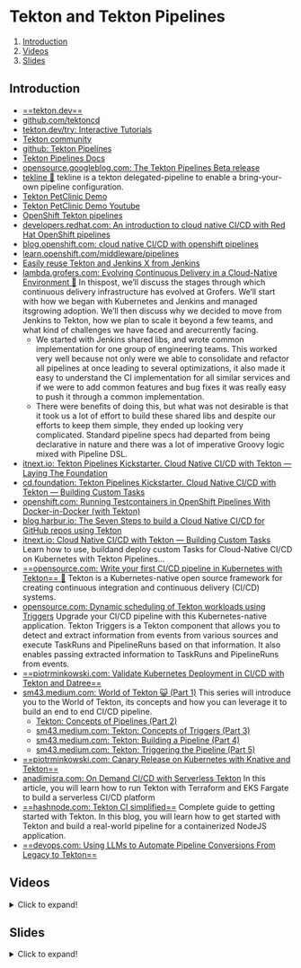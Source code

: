 # Tekton and Tekton Pipelines

1. [Introduction](#introduction)
2. [Videos](#videos)
3. [Slides](#slides)

## Introduction

- [==tekton.dev==](https://tekton.dev/)
- [github.com/tektoncd](https://github.com/tektoncd/)
- [tekton.dev/try: Interactive Tutorials](https://tekton.dev/try/)
- [Tekton community](https://github.com/tektoncd/community)
- [github: Tekton Pipelines](https://github.com/tektoncd/pipeline)
- [Tekton Pipelines Docs](https://tekton.dev/docs/pipelines/pipelines/)
- [opensource.googleblog.com: The Tekton Pipelines Beta release](https://opensource.googleblog.com/2020/05/the-tekton-pipelines-beta-release.html)
- [tekline 🌟](https://github.com/joyrex2001/tekline) tekline is a tekton delegated-pipeline to enable a bring-your-own pipeline configuration.
- [Tekton PetClinic Demo](https://github.com/tektoncd/pipeline)
- [Tekton PetClinic Demo Youtube](https://www.youtube.com/watch?v=igwFpZOUTnw)
- [OpenShift Tekton pipelines](https://www.openshift.com/learn/topics/pipelines)
- [developers.redhat.com: An introduction to cloud native CI/CD with Red Hat OpenShift pipelines](https://developers.redhat.com/blog/2019/07/18an-introduction-to-cloud-native-ci-cd-with-red-hat-openshift-pipelines/)
- [blog.openshift.com: cloud native CI/CD with openshift pipelines](https://blog.openshift.com/cloud-native-ci-cd-with-openshift-pipelines/)
- [learn.openshift.com/middleware/pipelines](https://learn.openshift.com/middleware/pipelines/)
- [Easily reuse Tekton and Jenkins X from Jenkins](https://www.jenkins.io/blog/2021/04/21/tekton-plugin/)
- [lambda.grofers.com: Evolving Continuous Delivery in a Cloud-Native Environment 🌟](https://lambda.grofers.com/evolving-cd-in-a-cloud-native-environment-bb64a38145ae) In thispost, we’ll discuss the stages through which continuous delivery infrastructure has evolved at Grofers. We’ll start with how we began with Kubernetes and Jenkins and managed itsgrowing adoption. We’ll then discuss why we decided to move from Jenkins to Tekton, how we plan to scale it beyond a few teams, and what kind of challenges we have faced and arecurrently facing.
    - We started with Jenkins shared libs, and wrote common implementation for one group of engineering teams. This worked very well because not only were we able to consolidate and refactor all pipelines at once leading to several optimizations, it also made it easy to understand the CI implementation for all similar services and if we were to add common features and bug fixes it was really easy to push it through a common implementation.
    - There were benefits of doing this, but what was not desirable is that it took us a lot of effort to build these shared libs and despite our efforts to keep them simple, they ended up looking very complicated. Standard pipeline specs had departed from being declarative in nature and there was a lot of imperative Groovy logic mixed with Pipeline DSL.
- [itnext.io: Tekton Pipelines Kickstarter. Cloud Native CI/CD with Tekton — Laying The Foundation](https://itnext.iocloud-native-ci-cd-with-tekton-laying-the-foundation-a377a1b59ac0)
- [cd.foundation: Tekton Pipelines Kickstarter. Cloud Native CI/CD with Tekton — Building Custom Tasks](https://cd.foundation/blog/2021/04/22cloud-native-ci-cd-with-tekton-building-custom-tasks)
- [openshift.com: Running Testcontainers in OpenShift Pipelines With Docker-in-Docker (with Tekton)](https://www.openshift.com/blogrunning-testcontainers-in-openshift-pipelines-with-docker-in-docker)
- [blog.harbur.io: The Seven Steps to build a Cloud Native CI/CD for GitHub repos using Tekton](https://blog.harbur.iothe-seven-steps-to-build-a-cloud-native-ci-cd-for-github-repos-using-tekton-31a445a3bde)
- [itnext.io: Cloud Native CI/CD with Tekton — Building Custom Tasks](https://itnext.io/cloud-native-ci-cd-with-tekton-building-custom-tasks-663e63c1f4fb) Learn how to use, buildand deploy custom Tasks for Cloud-Native CI/CD on Kubernetes with Tekton Pipelines…
- [==opensource.com: Write your first CI/CD pipeline in Kubernetes with Tekton== 🌟](https://opensource.com/article/21/11/cicd-pipeline-kubernetes-tekton) Tekton is a Kubernetes-native open source framework for creating continuous integration and continuous delivery (CI/CD) systems.
- [opensource.com: Dynamic scheduling of Tekton workloads using Triggers](https://opensource.com/article/21/11/kubernetes-dynamic-scheduling-tekton) Upgrade your CI/CD pipeline with this Kubernetes-native application. Tekton Triggers is a Tekton component that allows you to detect and extract information from events from various sources and execute TaskRuns and PipelineRuns based on that information. It also enables passing extracted information to TaskRuns and PipelineRuns from events.
- [==piotrminkowski.com: Validate Kubernetes Deployment in CI/CD with Tekton and Datree==](https://piotrminkowski.com/2022/02/21/validate-kubernetes-deployment-in-ci-cd-with-tekton-and-datree)
- [sm43.medium.com: World of Tekton 😺 (Part 1)](https://sm43.medium.com/world-of-tekton-part-1-999738d63e25) This series will introduce you to the World of Tekton, its concepts and how you can leverage it to build an end to end CI/CD pipeline.
    - [Tekton: Concepts of Pipelines (Part 2)](https://sm43.medium.com/tekton-concepts-of-pipelines-part-2-cd86ad40bd34)
    - [sm43.medium.com: Tekton: Concepts of Triggers (Part 3)](https://sm43.medium.com/tekton-concepts-of-triggers-part-3-2ee17764addb)
    - [sm43.medium.com: Tekton: Building a Pipeline (Part 4)](https://sm43.medium.com/tekton-build-a-pipeline-part-4-baafd530b6fe)
    - [sm43.medium.com: Tekton: Triggering the Pipeline (Part 5)](https://sm43.medium.com/tekton-triggering-the-pipeline-part-5-dc38d73411fb)
- [==piotrminkowski.com: Canary Release on Kubernetes with Knative and Tekton==](https://piotrminkowski.com/2022/03/29/canary-release-on-kubernetes-with-knative-and-tekton/)
- [anadimisra.com: On Demand CI/CD with Serverless Tekton](https://www.anadimisra.com/post/on-demand-ci-cd-with-serverless-tekton) In this article, you will learn how to run Tekton with Terraform and EKS Fargate to build a serverless CI/CD platform
- [==hashnode.com: Tekton CI simplified==](https://hashnode.com/post/tekton-ci-simplified-ckzleauyw0n6beks1diq6ejvv) Complete guide to getting started with Tekton. In this blog, you will learn how to get started with Tekton and build a real-world pipeline for a containerized NodeJS application.
- [==devops.com: Using LLMs to Automate Pipeline Conversions From Legacy to Tekton==](https://devops.com/using-llms-to-automate-pipeline-conversions-from-legacy-to-tekton)

## Videos

<details>
  <summary>Click to expand!</summary>

<center>
<iframe width="560" height="315" src="https://www.youtube.com/embed/7mvrpxz_BfE" title="YouTube video player" frameborder="0" allow="accelerometer; autoplay; clipboard-write; encrypted-media; gyroscope; picture-in-picture" allowfullscreen></iframe>
<iframe width="560" height="315" src="https://www.youtube.com/embed/ZOXPWPt8Iiw" title="YouTube video player" frameborder="0" allow="accelerometer; autoplay; clipboard-write; encrypted-media; gyroscope; picture-in-picture" allowfullscreen></iframe>
<iframe width="560" height="315" src="https://www.youtube.com/embed/CnVCgMRE4xI" title="YouTube video player" frameborder="0" allow="accelerometer; autoplay; clipboard-write; encrypted-media; gyroscope; picture-in-picture" allowfullscreen></iframe>
</center>
</details>

## Slides

<details>
  <summary>Click to expand!</summary>

<center>
<script async class="speakerdeck-embed" data-id="d3d70ab67e894e74912beb835e927d10" data-ratio="1.77777777777778" src="//speakerdeck.com/assets/embed.js"></script>

<script async class="speakerdeck-embed" data-id="63bd2b3c53d748b0be8e2f91ac3e6870" data-ratio="1.77777777777778" src="//speakerdeck.com/assets/embed.js"></script>
</center>
</details>